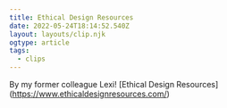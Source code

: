 ```yaml
---
title: Ethical Design Resources
date: 2022-05-24T18:14:52.540Z
layout: layouts/clip.njk
ogtype: article
tags:
  - clips
---
```

By my former colleague Lexi! \[Ethical Design Resources](<https://www.ethicaldesignresources.com/>)